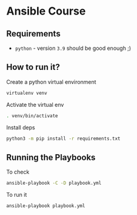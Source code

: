 # Ansible Course

## Requirements
- `python` - version `3.9` should be good enough ;)

## How to run it?

Create a python virtual environment
```bash
virtualenv venv
```

Activate the virtual env
```bash
. venv/bin/activate
```

Install deps
```bash
python3 -m pip install -r requirements.txt
```

## Running the Playbooks

To check
```bash
ansible-playbook -C -D playbook.yml 
```

To run it
```bash
ansible-playbook playbook.yml
```
